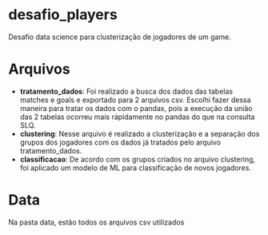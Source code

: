 # desafio_players
Desafio data science para clusterização de jogadores de um game.

# Arquivos
* **tratamento_dados**: Foi realizado a busca dos dados das tabelas matches e goals e exportado para 2 arquivos csv. Escolhi fazer dessa maneira para tratar os dados com o pandas, pois a execução da união das 2 tabelas ocorreu mais rápidamente no pandas do que na consulta SLQ.
* **clustering**: Nesse arquivo é realizado a clusterização e a separação dos grupos dos jogadores com os dados já tratados pelo arquivo tratamento_dados.
* **classificacao**: De acordo com os grupos criados no arquivo clustering, foi aplicado um modelo de ML para classificação de novos jogadores.

# Data
Na pasta data, estão todos os arquivos csv utilizados
